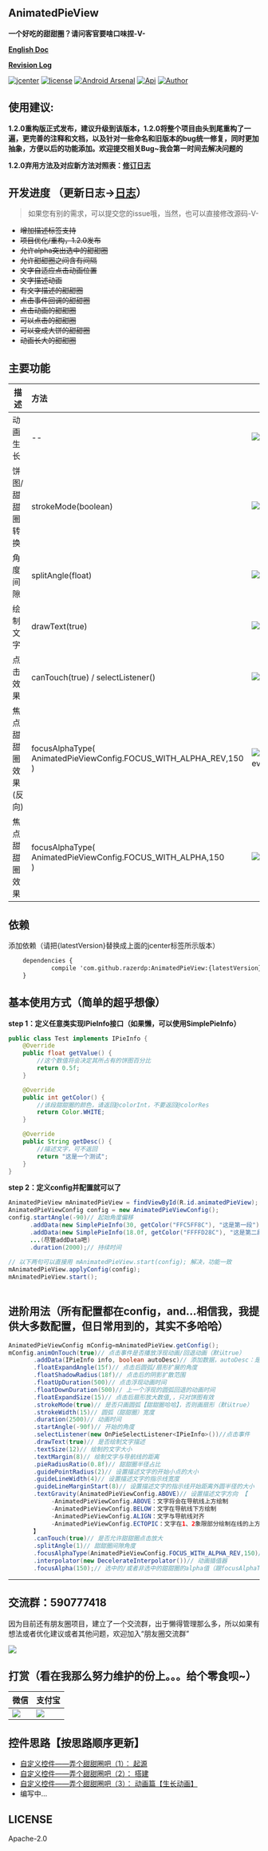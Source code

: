 AnimatedPieView
---
**一个好吃的甜甜圈？请问客官要啥口味捏-V-**
 
[**English Doc**](https://github.com/razerdp/AnimatedPieView/blob/master/README_EN.md)

[**Revision Log**](https://github.com/razerdp/AnimatedPieView/blob/master/REVISION_LOG.md)

[![jcenter](https://api.bintray.com/packages/razerdp/maven/AnimatedPieView/images/download.svg)](https://bintray.com/razerdp/maven/AnimatedPieView/_latestVersion)
[![license](https://img.shields.io/badge/license-Apache--2.0-blue.svg)](https://github.com/razerdp/AnimatedPieView/blob/master/LICENSE)
[![Android Arsenal](https://img.shields.io/badge/Android%20Arsenal-AnimatedPieView-brightgreen.svg?style=flat)](https://android-arsenal.com/details/1/6507)
[![Api](https://img.shields.io/badge/Api-14%2B-green.svg)](https://img.shields.io/badge/Api-14%2B-green.svg)
[![Author](https://img.shields.io/badge/Author-razerdp-blue.svg)](https://github.com/razerdp) 

使用建议:
---

**1.2.0重构版正式发布，建议升级到该版本，1.2.0将整个项目由头到尾重构了一遍，更完善的注释和文档，以及针对一些命名和旧版本的bug统一修复，同时更加抽象，方便以后的功能添加。欢迎提交相关Bug~我会第一时间去解决问题的**

**1.2.0弃用方法及对应新方法对照表：[**修订日志**](https://github.com/razerdp/AnimatedPieView/blob/master/REVISION_LOG.md)**


开发进度 （更新日志->[日志](https://github.com/razerdp/AnimatedPieView/blob/master/UPDATE_LOG.md)）
---

  > 如果您有别的需求，可以提交您的issue哦，当然，也可以直接修改源码-V-
  
  * ~~增加描述标签支持~~
  * ~~项目优化/重构，1.2.0发布~~
  * ~~允许alpha突出选中的甜甜圈~~
  * ~~允许甜甜圈之间含有间隔~~
  * ~~文字自适应点击动画位置~~
  * ~~文字描述动画~~
  * ~~有文字描述的甜甜圈~~
  * ~~点击事件回调的甜甜圈~~
  * ~~点击动画的甜甜圈~~
  * ~~可以点击的甜甜圈~~
  * ~~可以变成大饼的甜甜圈~~
  * ~~动画长大的甜甜圈~~

主要功能
---

| 描述        | 方法    |  预览  |
| --------   | :-----   | ---- |
| 动画生长        | --      |   ![pie_animation](https://github.com/razerdp/AnimatedPieView/blob/master/art/pie_animation.gif)    |
| 饼图/甜甜圈转换        | strokeMode(boolean)      |   ![pie_switch](https://github.com/razerdp/AnimatedPieView/blob/master/art/pie_switch.gif)    |
| 角度间隙       | splitAngle(float)      |   ![pie_split_angle](https://github.com/razerdp/AnimatedPieView/blob/master/art/pie_split_angle.gif)    |
| 绘制文字       | drawText(true)      |   ![pie_with_text](https://github.com/razerdp/AnimatedPieView/blob/master/art/pie_with_text.gif)    |
| 点击效果       | canTouch(true) / selectListener()    |   ![pie_click_effect](https://github.com/razerdp/AnimatedPieView/blob/master/art/pie_click_effect.gif)    |
| 焦点甜甜圈效果 (反向)      | focusAlphaType(<br>AnimatedPieViewConfig.FOCUS_WITH_ALPHA_REV,150<br>)    |   ![pie_click_with_focus_alpha_type_rev](https://github.com/razerdp/AnimatedPieView/blob/master/art/pie_click_with_focus_alpha_type_rev.gif)    |
| 焦点甜甜圈效果       | focusAlphaType(<br>AnimatedPieViewConfig.FOCUS_WITH_ALPHA,150<br>)    |   ![pie_click_with_focus_alpha_type](https://github.com/razerdp/AnimatedPieView/blob/master/art/pie_click_with_focus_alpha_type.gif)    |

依赖
---

添加依赖（请把{latestVersion}替换成上面的jcenter标签所示版本）
```xml
	dependencies {
	        compile 'com.github.razerdp:AnimatedPieView:{latestVersion}'
	}
```

基本使用方式（简单的超乎想像）
---

**step 1：定义任意类实现IPieInfo接口（如果懒，可以使用SimplePieInfo）**

```java
public class Test implements IPieInfo {
    @Override
    public float getValue() {
        //这个数值将会决定其所占有的饼图百分比
        return 0.5f;
    }

    @Override
    public int getColor() {
        //该段甜甜圈的颜色，请返回@colorInt，不要返回@colorRes
        return Color.WHITE;
    }

    @Override
    public String getDesc() {
        //描述文字，可不返回
        return "这是一个测试";
    }
}
```

**step 2：定义config并配置就可以了**


```java
AnimatedPieView mAnimatedPieView = findViewById(R.id.animatedPieView);
AnimatedPieViewConfig config = new AnimatedPieViewConfig();
config.startAngle(-90)// 起始角度偏移
      .addData(new SimplePieInfo(30, getColor("FFC5FF8C"), "这是第一段"))//数据（实现IPieInfo接口的bean）
      .addData(new SimplePieInfo(18.0f, getColor("FFFFD28C"), "这是第二段"))
      ...(尽管addData吧)
      .duration(2000);// 持续时间
                
// 以下两句可以直接用 mAnimatedPieView.start(config); 解决，功能一致
mAnimatedPieView.applyConfig(config);
mAnimatedPieView.start();
        
```

进阶用法（所有配置都在config，and...相信我，我提供大多数配置，但日常用到的，其实不多哈哈）
---

```java
AnimatedPieViewConfig mConfig=mAnimatedPieView.getConfig();
mConfig.animOnTouch(true)// 点击事件是否播放浮现动画/回退动画（默认true）
       .addData(IPieInfo info, boolean autoDesc)// 添加数据，autoDesc：是否自动补充描述？（百分比）
       .floatExpandAngle(15f)// 点击后圆弧/扇形扩展的角度
       .floatShadowRadius(18f)// 点击后的阴影扩散范围
       .floatUpDuration(500)// 点击浮现动画时间
       .floatDownDuration(500)// 上一个浮现的圆弧回退的动画时间
       .floatExpandSize(15)// 点击后扇形放大数值,，只对饼图有效
       .strokeMode(true)// 是否只画圆弧【甜甜圈哈哈】，否则画扇形（默认true）
       .strokeWidth(15)// 圆弧（甜甜圈）宽度
       .duration(2500)// 动画时间
       .startAngle(-90f)// 开始的角度
       .selectListener(new OnPieSelectListener<IPieInfo>())//点击事件
       .drawText(true)// 是否绘制文字描述
       .textSize(12)// 绘制的文字大小
       .textMargin(8)// 绘制文字与导航线的距离
       .pieRadiusRatio(0.8f)// 甜甜圈半径占比
       .guidePointRadius(2)// 设置描述文字的开始小点的大小
       .guideLineWidth(4)// 设置描述文字的指示线宽度
       .guideLineMarginStart(8)// 设置描述文字的指示线开始距离外圆半径的大小
       .textGravity(AnimatedPieViewConfig.ABOVE)// 设置描述文字方向 【
            -AnimatedPieViewConfig.ABOVE：文字将会在导航线上方绘制
            -AnimatedPieViewConfig.BELOW：文字在导航线下方绘制
            -AnimatedPieViewConfig.ALIGN：文字与导航线对齐
            -AnimatedPieViewConfig.ECTOPIC：文字在1、2象限部分绘制在线的上方，在3、4象限绘制在线的下方
       】
       .canTouch(true)// 是否允许甜甜圈点击放大
       .splitAngle(1)// 甜甜圈间隙角度
       .focusAlphaType(AnimatedPieViewConfig.FOCUS_WITH_ALPHA_REV,150)// 焦点甜甜圈的alpha表现形态及alpha削减值
       .interpolator(new DecelerateInterpolator())// 动画插值器
       .focusAlpha(150);// 选中的/或者非选中的甜甜圈的alpha值（跟focusAlphaType挂钩）
```

---

交流群：590777418
---

因为目前还有朋友圈项目，建立了一个交流群，出于懒得管理那么多，所以如果有想法或者优化建议或者其他问题，欢迎加入“朋友圈交流群”

![](https://github.com/razerdp/FriendCircle/blob/master/qqgroup.png)

打赏（看在我那么努力维护的份上。。。给个零食呗~）
---

| 微信 |支付宝 | 
| ---- | ---- | 
| ![](https://github.com/razerdp/FriendCircle/blob/master/wechat.png)      | ![](https://github.com/razerdp/FriendCircle/blob/master/alipay.png) |


控件思路【按思路顺序更新】
---

 * [自定义控件——弄个甜甜圈吧（1）： 起源](http://www.jianshu.com/p/b2a2d82e107e)
 * [自定义控件——弄个甜甜圈吧（2）： 搭建](http://www.jianshu.com/p/562c525ff927)
 * [自定义控件——弄个甜甜圈吧（3）： 动画篇【生长动画】](http://www.jianshu.com/p/f7842a97cb3e)
 * 编写中...

LICENSE
---

Apache-2.0
   
   

   



